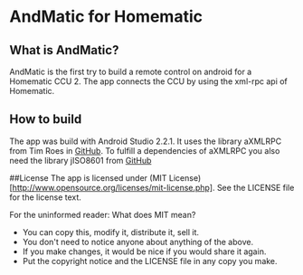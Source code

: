 # AndMatic for Homematic

## What is AndMatic?
AndMatic is the first try to build a remote control on android for a Homematic CCU 2. The app connects the CCU by using the xml-rpc api of Homematic. 

## How to build
The app was build with Android Studio 2.2.1. It uses the library aXMLRPC from Tim Roes in [GitHub](https://github.com/gturri/aXMLRPC). To fulfill a dependencies of aXMLRPC you also need the library jISO8601 from [GitHub](https://github.com/gturri/jISO8601)

##License
The app is licensed under (MIT License)[http://www.opensource.org/licenses/mit-license.php]. See the LICENSE file for the license text.

For the uninformed reader: What does MIT mean?

- You can copy this, modify it, distribute it, sell it.
- You don't need to notice anyone about anything of the above.
- If you make changes, it would be nice if you would share it again.
- Put the copyright notice and the LICENSE file in any copy you make.
